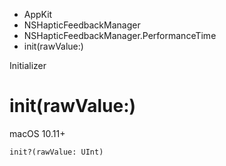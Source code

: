 

- AppKit
- NSHapticFeedbackManager
- NSHapticFeedbackManager.PerformanceTime
-  init(rawValue:) 

Initializer

# init(rawValue:)

macOS 10.11+

``` source
init?(rawValue: UInt)
```

